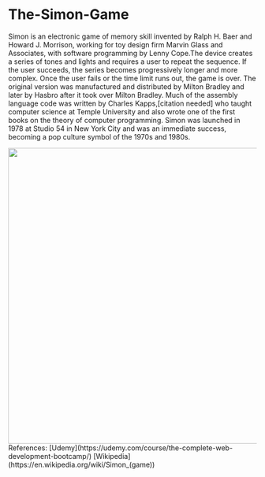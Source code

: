 <h1 text-align="justify"> The-Simon-Game </h1>
<p text-align="justify">Simon is an electronic game of memory skill invented by Ralph H. Baer and Howard J. Morrison, working for toy design firm Marvin Glass and Associates, with software programming by Lenny Cope.The device creates a series of tones and lights and requires a user to repeat the sequence. If the user succeeds, the series becomes progressively longer and more complex. Once the user fails or the time limit runs out, the game is over. The original version was manufactured and distributed by Milton Bradley and later by Hasbro after it took over Milton Bradley. Much of the assembly language code was written by Charles Kapps,[citation needed] who taught computer science at Temple University and also wrote one of the first books on the theory of computer programming. Simon was launched in 1978 at Studio 54 in New York City and was an immediate success, becoming a pop culture symbol of the 1970s and 1980s.</p>
<img height="600" width="600" src="https://www.google.com/url?sa=i&url=https%3A%2F%2Fen.wikipedia.org%2Fwiki%2FSimon_(game)&psig=AOvVaw2LQ1ybLK0tobeuXYrfoQAO&ust=1596786168262000&source=images&cd=vfe&ved=0CAIQjRxqFwoTCJjT1ZWKhusCFQAAAAAdAAAAABAD">
References:
[Udemy](https://udemy.com/course/the-complete-web-development-bootcamp/)
[Wikipedia](https://en.wikipedia.org/wiki/Simon_(game))
